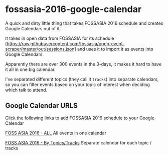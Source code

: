 # fossasia-2016-google-calendar
A quick and dirty little thing that takes FOSSASIA 2016 schedule and creates Google Calendars out of it.

It takes in open data from FOSSASIA for its schedule [https://raw.githubusercontent.com/fossasia/open-event-scraper/master/out/sessions.json] and uses it to import it as events into Google Calendars.

Apparently there are over 300 events in the 3-days, it makes it hard to have it all in one big calendar.

I've separated different topics (they call it `tracks`) into separate calendars, so you can filter events based on your
topic of interest when deciding which talk to attend.

## Google Calendar URLS
Click the following links to add FOSSASIA 2016 schedule to your Google Calendar


[FOSS ASIA 2016 - ALL](https://calendar.google.com/calendar/render?cid=oqrj3a93g17r1pgckrr2sv4klc@group.calendar.google.com)
All events in one calendar

[FOSS ASIA 2016 - By Topics/Tracks](https://calendar.google.com/calendar/render?cid=gb9e6o5rhngojiooltgs73gbks@group.calendar.google.com&cid=dgdout91jqtgo5ir5krsghgq6g@group.calendar.google.com&cid=oeeack2tej4hepfnn5sl86ijv8@group.calendar.google.com&cid=efmcpobnjnflhg7p6amjjnucfo@group.calendar.google.com&cid=2u592kc3v676evfrchmmhtddhc@group.calendar.google.com&cid=2t6srepd45g1sp2igr9uhs1foc@group.calendar.google.com&cid=1sjun8vbpda14fhcdnb4ooku50@group.calendar.google.com&cid=ss8o2s4o1i71tbff7pvuhaf1ps@group.calendar.google.com&cid=o4lp7slj2k55rf9c5sfuavuegg@group.calendar.google.com&cid=0br88vtd48kk9rmeg7p02saueo@group.calendar.google.com&cid=9a5ddn4f5milnq5dmvu7i4pod0@group.calendar.google.com&cid=5jfq646ll31ovmnn5iad509c60@group.calendar.google.com&cid=so7meffbc6geit92c0veucn478@group.calendar.google.com&cid=bgichra2s39578j1s12cuovhkc@group.calendar.google.com&cid=llvl3lc03e0gggb29di6jf31k4@group.calendar.google.com&cid=5qg5cdi4qkr7n05eqgd9juhs6k@group.calendar.google.com&cid=mk37q05h3b4994boqbt534gmns@group.calendar.google.com)
Separate calendar for each topic / tracks


